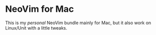 # NeoVim for Mac

This is my *personal* NeoVim bundle mainly for Mac, but it also work on Linux/Unit with a little tweaks.
